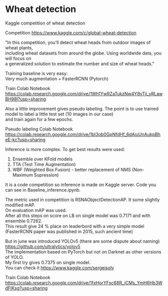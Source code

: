 # Wheat detection
Kaggle competition of wheat detection

Competition
https://www.kaggle.com/c/global-wheat-detection

"In this competition, you’ll detect wheat heads from outdoor images of wheat plants,\
including wheat datasets from around the globe. Using worldwide data, you will focus on\
a generalized solution to estimate the number and size of wheat heads."

Training baseline is very easy:\
Very much augmentation + FasterRCNN (Pytorch)

Train Colab Notebook https://colab.research.google.com/drive/1Wh1YwRZaTukzNw4Y8yTji_yRLawBH98l?usp=sharing

Also a little improvement gives pseudo labeling. The point is to use trained model to label a little test set (10 images in our case)\
and train again for a few epochs.

Pseudo labeling Colab Notebook https://colab.research.google.com/drive/1bl3ob0GpNfdHf_6dAiuUnAukpBheE-kc?usp=sharing

Inference is more complex. To get best results were used:
1. Ensemble over KFold models
2. TTA (Test Time Augmentation)
3. WBF (Weighted Box Fusion) - better replacement of NMS (Non-Maximum Supression)

It is a code competition so inference is made on Kaggle server. Code you can see in Baseline_inference.ipynb.

The metric used in competition is RSNAObjectDetectionAP. It some slightly modified mAP.\
On evaluation mAP was used.\
After all this steps on score on LB on single model was 0.7171 and with ensemble 0.7262.\
This result give 24 % place on leaderbord with a very simple model (FasterRCNN paper was published in 2015, such ancient time)

But in june was introduced YOLOv5 (there are some dispute about naming) https://github.com/ultralytics/yolov5 \
The implementation based on PyTorch but not on Darknet as other versions of YOLO.\
My first try gives 0.7375 on single model.\
You can check it https://www.kaggle.com/sergeisoly


Train Colab Notebook https://colab.research.google.com/drive/1fxHorYFsc68R_jCMs_YmH6Hb3WdFlKsg?usp=sharing
